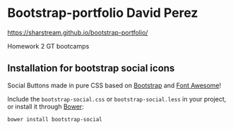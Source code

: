 # Bootstrap-portfolio David Perez
https://sharstream.github.io/bootstrap-portfolio/

Homework 2 GT bootcamps

Installation for bootstrap social icons 
--------------------------------------
Social Buttons made in pure CSS based on
[Bootstrap](http://twbs.github.io/bootstrap/) and
[Font Awesome](http://fortawesome.github.io/Font-Awesome/)!

Include the `bootstrap-social.css` or `bootstrap-social.less` in your project, or
install it through [Bower](http://bower.io/):

    bower install bootstrap-social
